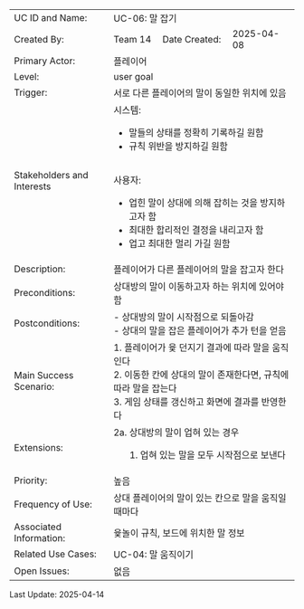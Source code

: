 <table style="width:100%; text-align: left;">
  <tr>
    <td>UC ID and Name:</td>
    <td colspan="3">UC-06: 말 잡기</td>
  </tr>
  <tr>
    <td>Created By:</td>
    <td>Team 14</td>
    <td>Date Created:</td>
    <td>2025-04-08</td>
  </tr>
  <tr>
    <td>Primary Actor:</td>
    <td colspan="3">플레이어</td>
  </tr>
  <tr>
    <td>Level:</td>
    <td colspan="3">user goal</td>
  </tr>
  <tr>
    <td>Trigger:</td>
    <td colspan="3">서로 다른 플레이어의 말이 동일한 위치에 있음</td>
  </tr>
  <tr>
    <td>Stakeholders and Interests</td>
    <td colspan="3">
시스템: 

- 말들의 상태를 정확히 기록하길 원함
- 규칙 위반을 방지하길 원함 <br><br>

사용자:
- 업힌 말이 상대에 의해 잡히는 것을 방지하고자 함
- 최대한 합리적인 결정을 내리고자 함
- 업고 최대한 멀리 가길 원함
    </td>
  </tr>
  <tr>
    <td>Description:</td>
    <td colspan="3">플레이어가 다른 플레이어의 말을 잡고자 한다</td>
  </tr>
  <tr>
    <td>Preconditions:</td>
    <td colspan="3">
    상대방의 말이 이동하고자 하는 위치에 있어야 함
  </td>
  </tr>
  <tr>
  <td>Postconditions:</td>
  <td colspan="3">
    - 상대방의 말이 시작점으로 되돌아감 <br>
    - 상대의 말을 잡은 플레이어가 추가 턴을 얻음 
  </td>
  </tr>
  <tr>
  <td>Main Success Scenario:</td>
  <td colspan="3">
    1. 플레이어가 윷 던지기 결과에 따라 말을 움직인다 <br>
    2. 이동한 칸에 상대의 말이 존재한다면, 규칙에 따라 말을 잡는다  <br>
    3. 게임 상태를 갱신하고 화면에 결과를 반영한다
  </td>
  </tr>
  <tr>
  <td>Extensions:</td>
  <td colspan="3">
    2a. 상대방의 말이 업혀 있는 경우 <br>
      <ol style="margin-left: 20px;">
          <li>업혀 있는 말을 모두 시작점으로 보낸다</li>
      </ol>
   </td>
  </tr>
  <tr>
   <td>Priority:</td>
   <td colspan="3">높음</td>
  </tr>
  <tr>
   <td>Frequency of Use:</td>
   <td colspan="3">상대 플레이어의 말이 있는 칸으로 말을 움직일 때마다</td>
  </tr>
  <tr>
   <td>Associated Information:</td>
   <td colspan="3">윷놀이 규칙, 보드에 위치한 말 정보</td>
  </tr>
  <tr>
   <td>Related Use Cases:</td>
   <td colspan="3">UC-04: 말 움직이기</td>
  </tr>
  <tr>
   <td>Open Issues:</td>
   <td colspan="3">없음</td>
  </tr>
</table>

Last Update: 2025-04-14